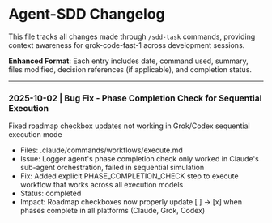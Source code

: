 # Agent-SDD Changelog

This file tracks all changes made through `/sdd-task` commands, providing context awareness for grok-code-fast-1 across development sessions.

**Enhanced Format**: Each entry includes date, command used, summary, files modified, decision references (if applicable), and completion status.

---

### 2025-10-02 | Bug Fix - Phase Completion Check for Sequential Execution
Fixed roadmap checkbox updates not working in Grok/Codex sequential execution mode
- Files: .claude/commands/workflows/execute.md
- Issue: Logger agent's phase completion check only worked in Claude's sub-agent orchestration, failed in sequential simulation
- Fix: Added explicit PHASE_COMPLETION_CHECK step to execute workflow that works across all execution models
- Status: completed
- Impact: Roadmap checkboxes now properly update [ ] → [x] when phases complete in all platforms (Claude, Grok, Codex)

<!-- New entries will be added above this line in reverse chronological order -->
<!-- Enhanced Example Entry Format:
### 2025-01-15 | /sdd-task --improve enhancement "Add dark mode toggle"
Enhanced user interface with dark mode support for better user experience
- Files: src/components/Header.tsx, src/styles/theme.css, src/hooks/useTheme.ts
- Decision: Dark mode theme implementation chosen for better UX
- Status: completed
- Impact: Improved accessibility and user preference support

-->